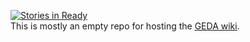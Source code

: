 [![Stories in Ready](http://badge.waffle.io/cbig/gedawiki.png)](http://waffle.io/cbig/gedawiki)  
This is mostly an empty repo for hosting the [GEDA wiki](https://github.com/cbig/gedawiki/wiki).
